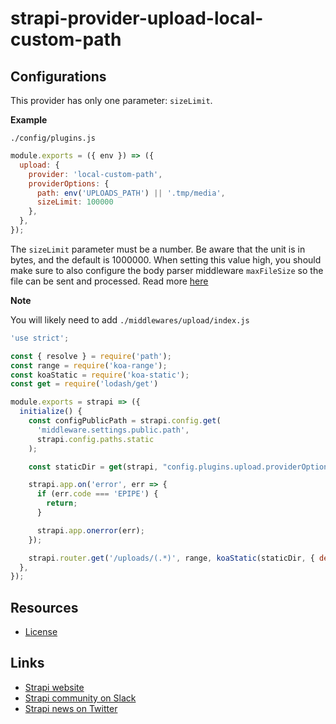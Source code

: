# strapi-provider-upload-local-custom-path

## Configurations

This provider has only one parameter: `sizeLimit`.

**Example**

`./config/plugins.js`

```js
module.exports = ({ env }) => ({
  upload: {
    provider: 'local-custom-path',
    providerOptions: {
      path: env('UPLOADS_PATH') || '.tmp/media',
      sizeLimit: 100000
    },
  },
});
```

The `sizeLimit` parameter must be a number. Be aware that the unit is in bytes, and the default is 1000000. When setting this value high, you should make sure to also configure the body parser middleware `maxFileSize` so the file can be sent and processed. Read more [here](https://strapi.io/documentation/v3.x/plugins/upload.html#configuration)

**Note**

You will likely need to add `./middlewares/upload/index.js`

```js
'use strict';

const { resolve } = require('path');
const range = require('koa-range');
const koaStatic = require('koa-static');
const get = require('lodash/get')

module.exports = strapi => ({
  initialize() {
    const configPublicPath = strapi.config.get(
      'middleware.settings.public.path',
      strapi.config.paths.static
    );

    const staticDir = get(strapi, "config.plugins.upload.providerOptions.path", resolve(strapi.dir, configPublicPath));

    strapi.app.on('error', err => {
      if (err.code === 'EPIPE') {
        return;
      }

      strapi.app.onerror(err);
    });

    strapi.router.get('/uploads/(.*)', range, koaStatic(staticDir, { defer: true }));
  },
});
```

## Resources

- [License](LICENSE)

## Links

- [Strapi website](http://strapi.io/)
- [Strapi community on Slack](http://slack.strapi.io)
- [Strapi news on Twitter](https://twitter.com/strapijs)
